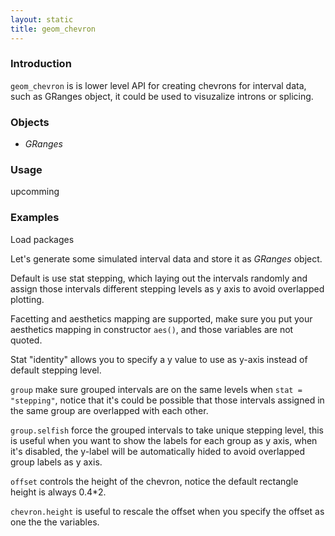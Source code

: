```yaml
---
layout: static
title: geom_chevron
---
```

<!--roptions dev='png', fig.width=8, fig.height=8, fig.path = "geom_chevron-" -->
<!--begin.rcode setup, message = FALSE, echo = FALSE, warning = FALSE
    render_jekyll()
    opts_knit$set(upload.fun = function(file) 
       imgur_upload(file, key = "7733c9b660907f0975935cc9ba657413"))
    dir.path <- "~/Codes/gitrepos/ggbio/master/ggbio/inst/examples/geom/"
    fl<- file.path(dir.path, "geom_chevron.R")
    read_chunk(fl)
end.rcode-->

### Introduction
`geom_chevron` is is lower level API for creating chevrons for interval data, such as GRanges object, it could be used to visuzalize introns or splicing.

### Objects
  * *GRanges*
  
### Usage
  upcomming
  
### Examples
Load packages
<!--begin.rcode load, message = FALSE, warning = FALSE
end.rcode-->


Let's generate some simulated interval data and store it as *GRanges* object.
<!--begin.rcode simul, message = FALSE, warning = FALSE
end.rcode-->


Default is use stat stepping, which laying out the intervals randomly and assign
those intervals different stepping levels as y axis to avoid overlapped
plotting.

<!--begin.rcode default,  message = FALSE, warning = FALSE
end.rcode-->

Facetting and aesthetics mapping are supported, make sure you put your
aesthetics mapping in constructor `aes()`, and those variables are not quoted.

<!--begin.rcode facet_aes, message = FALSE, warning = FALSE
end.rcode-->

Stat "identity" allows you to specify a y value to use as y-axis instead of
default stepping level.

<!--begin.rcode stat:identity, message = FALSE, warning = FALSE
end.rcode-->

`group` make sure grouped intervals are on the same levels when `stat =
"stepping"`,  notice that it's could be possible that those
intervals assigned in the same group are overlapped with each other.

<!--begin.rcode stat:stepping, message = FALSE, warning = FALSE
end.rcode-->

`group.selfish` force the grouped intervals to take unique stepping level,
  this is useful when you want to show the labels for each group as y axis, when
  it's disabled, the y-label will be automatically hided to avoid overlapped
  group labels as y axis.

<!--begin.rcode group.selfish, message = FALSE, echo = FALSE, warning = FALSE
end.rcode-->

`offset` controls the height of the chevron, notice the default rectangle height
is always 0.4*2.

<!--begin.rcode offset, message = FALSE, echo = FALSE, warning = FALSE
end.rcode-->

<!--begin.rcode offset:default, message = FALSE, echo = FALSE, warning = FALSE
end.rcode-->

<!--begin.rcode offset:0, message = FALSE, echo = FALSE, warning = FALSE
end.rcode-->

<!--begin.rcode offset:0.4, message = FALSE, echo = FALSE, warning = FALSE
end.rcode-->

`chevron.height` is useful to rescale the offset when you specify the offset as
one the the variables.
<!--begin.rcode chevron.height:default, message = FALSE, echo = FALSE, warning = FALSE
end.rcode-->

<!--begin.rcode chevron.height, message = FALSE, echo = FALSE, warning = FALSE
end.rcode-->


